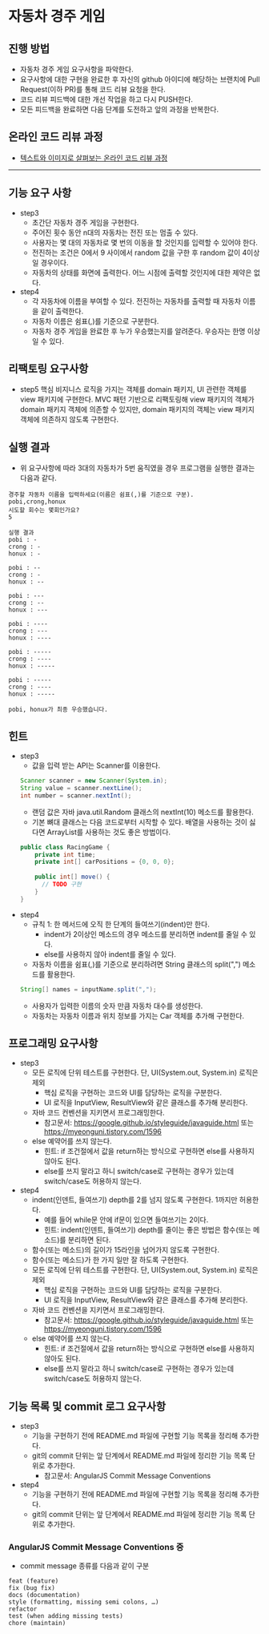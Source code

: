 # 자동차 경주 게임
## 진행 방법
* 자동차 경주 게임 요구사항을 파악한다.
* 요구사항에 대한 구현을 완료한 후 자신의 github 아이디에 해당하는 브랜치에 Pull Request(이하 PR)를 통해 코드 리뷰 요청을 한다.
* 코드 리뷰 피드백에 대한 개선 작업을 하고 다시 PUSH한다.
* 모든 피드백을 완료하면 다음 단계를 도전하고 앞의 과정을 반복한다.

## 온라인 코드 리뷰 과정
* [텍스트와 이미지로 살펴보는 온라인 코드 리뷰 과정](https://github.com/next-step/nextstep-docs/tree/master/codereview)

---

## 기능 요구 사항
* step3
    * 초간단 자동차 경주 게임을 구현한다.
    * 주어진 횟수 동안 n대의 자동차는 전진 또는 멈출 수 있다.
    * 사용자는 몇 대의 자동차로 몇 번의 이동을 할 것인지를 입력할 수 있어야 한다.
    * 전진하는 조건은 0에서 9 사이에서 random 값을 구한 후 random 값이 4이상일 경우이다.
    * 자동차의 상태를 화면에 출력한다. 어느 시점에 출력할 것인지에 대한 제약은 없다.
* step4
    * 각 자동차에 이름을 부여할 수 있다. 전진하는 자동차를 출력할 때 자동차 이름을 같이 출력한다.
    * 자동차 이름은 쉼표(,)를 기준으로 구분한다.
    * 자동차 경주 게임을 완료한 후 누가 우승했는지를 알려준다. 우승자는 한명 이상일 수 있다.

## 리팩토링 요구사항
* step5
    핵심 비지니스 로직을 가지는 객체를 domain 패키지, UI 관련한 객체를 view 패키지에 구현한다.
    MVC 패턴 기반으로 리팩토링해 view 패키지의 객체가 domain 패키지 객체에 의존할 수 있지만, domain 패키지의 객체는 view 패키지 객체에 의존하지 않도록 구현한다.
    
## 실행 결과
* 위 요구사항에 따라 3대의 자동차가 5번 움직였을 경우 프로그램을 실행한 결과는 다음과 같다.
```text
경주할 자동차 이름을 입력하세요(이름은 쉼표(,)를 기준으로 구분).
pobi,crong,honux
시도할 회수는 몇회인가요?
5

실행 결과
pobi : -
crong : -
honux : -

pobi : --
crong : -
honux : --

pobi : ---
crong : --
honux : ---

pobi : ----
crong : ---
honux : ----

pobi : -----
crong : ----
honux : -----

pobi : -----
crong : ----
honux : -----

pobi, honux가 최종 우승했습니다.

```

## 힌트 
* step3
    * 값을 입력 받는 API는 Scanner를 이용한다.
    ```java
    Scanner scanner = new Scanner(System.in);
    String value = scanner.nextLine();
    int number = scanner.nextInt();
    ```
    * 랜덤 값은 자바 java.util.Random 클래스의 nextInt(10) 메소드를 활용한다.
    * 기본 뼈대 클래스는 다음 코드로부터 시작할 수 있다. 배열을 사용하는 것이 싫다면 ArrayList를 사용하는 것도 좋은 방법이다.
    ```java
    public class RacingGame {
        private int time;
        private int[] carPositions = {0, 0, 0};
        
        public int[] move() {
          // TODO 구현
        }
    }
    ```
* step4
    * 규칙 1: 한 메서드에 오직 한 단계의 들여쓰기(indent)만 한다.
        * indent가 2이상인 메소드의 경우 메소드를 분리하면 indent를 줄일 수 있다.
        * else를 사용하지 않아 indent를 줄일 수 있다.
    * 자동차 이름을 쉼표(,)를 기준으로 분리하려면 String 클래스의 split(",") 메소드를 활용한다.
    ```java
    String[] names = inputName.split(",");
    ```
    * 사용자가 입력한 이름의 숫자 만큼 자동차 대수를 생성한다.
    * 자동차는 자동차 이름과 위치 정보를 가지는 Car 객체를 추가해 구현한다.
  
  
## 프로그래밍 요구사항
* step3
    * 모든 로직에 단위 테스트를 구현한다. 단, UI(System.out, System.in) 로직은 제외
        * 핵심 로직을 구현하는 코드와 UI를 담당하는 로직을 구분한다.
        * UI 로직을 InputView, ResultView와 같은 클래스를 추가해 분리한다.
    * 자바 코드 컨벤션을 지키면서 프로그래밍한다.
        * 참고문서: https://google.github.io/styleguide/javaguide.html 또는 https://myeonguni.tistory.com/1596
    * else 예약어를 쓰지 않는다.
        * 힌트: if 조건절에서 값을 return하는 방식으로 구현하면 else를 사용하지 않아도 된다.
        * else를 쓰지 말라고 하니 switch/case로 구현하는 경우가 있는데 switch/case도 허용하지 않는다.
* step4
    * indent(인덴트, 들여쓰기) depth를 2를 넘지 않도록 구현한다. 1까지만 허용한다.
        * 예를 들어 while문 안에 if문이 있으면 들여쓰기는 2이다.
        * 힌트: indent(인덴트, 들여쓰기) depth를 줄이는 좋은 방법은 함수(또는 메소드)를 분리하면 된다. 
    * 함수(또는 메소드)의 길이가 15라인을 넘어가지 않도록 구현한다.
    * 함수(또는 메소드)가 한 가지 일만 잘 하도록 구현한다.       
    * 모든 로직에 단위 테스트를 구현한다. 단, UI(System.out, System.in) 로직은 제외
        * 핵심 로직을 구현하는 코드와 UI를 담당하는 로직을 구분한다.
        * UI 로직을 InputView, ResultView와 같은 클래스를 추가해 분리한다.
    * 자바 코드 컨벤션을 지키면서 프로그래밍한다.
        * 참고문서: https://google.github.io/styleguide/javaguide.html 또는 https://myeonguni.tistory.com/1596
    * else 예약어를 쓰지 않는다.
        * 힌트: if 조건절에서 값을 return하는 방식으로 구현하면 else를 사용하지 않아도 된다.
        * else를 쓰지 말라고 하니 switch/case로 구현하는 경우가 있는데 switch/case도 허용하지 않는다.

## 기능 목록 및 commit 로그 요구사항
* step3
    * 기능을 구현하기 전에 README.md 파일에 구현할 기능 목록을 정리해 추가한다.
    * git의 commit 단위는 앞 단계에서 README.md 파일에 정리한 기능 목록 단위로 추가한다.
        * 참고문서: AngularJS Commit Message Conventions
* step4
    * 기능을 구현하기 전에 README.md 파일에 구현할 기능 목록을 정리해 추가한다.
    * git의 commit 단위는 앞 단계에서 README.md 파일에 정리한 기능 목록 단위로 추가한다.

### AngularJS Commit Message Conventions 중
* commit message 종류를 다음과 같이 구분
```text
feat (feature)
fix (bug fix)
docs (documentation)
style (formatting, missing semi colons, …)
refactor
test (when adding missing tests)
chore (maintain)
```

